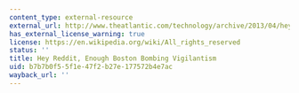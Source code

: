 ```yaml
---
content_type: external-resource
external_url: http://www.theatlantic.com/technology/archive/2013/04/hey-reddit-enough-boston-bombing-vigilantism/275062/
has_external_license_warning: true
license: https://en.wikipedia.org/wiki/All_rights_reserved
status: ''
title: Hey Reddit, Enough Boston Bombing Vigilantism
uid: b7b7b0f5-5f1e-47f2-b27e-177572b4e7ac
wayback_url: ''
---
```

